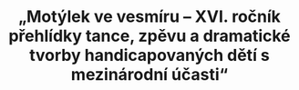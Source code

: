 ---
id: 2bc6ee1a-5557-49bb-8dec-b84153bf381e
title: "„Motýlek ve vesmíru – XVI. ročník přehlídky tance, zpěvu a dramatické tvorby handicapovaných dětí s mezinárodní účasti“"
price: 10000
year: 2012
description: "Příspěvek nadačního fondu přispěje k organizaci mezinárodní kulturní akce s dlouholetou tradicí, do níž se bude moci zapojit řada dětí s různými zdravotními postiženími a ukázat široké veřejnosti, jaké všechny talenty se v nich skrývají."
kouskovani: false
locationName: undefined
position:
  lng: 18.1408471722757
  lat: 49.58956032885382
---